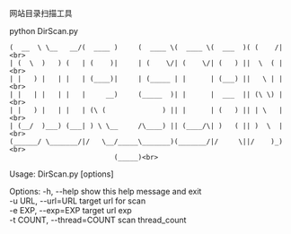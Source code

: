 网站目录扫描工具


python DirScan.py 

```
(  __  \ \__   __/(  ____ )     (  ____ \(  ____ \(  ___  )( (    /|<br>
| (  \  )   ) (   | (    )|     | (    \/| (    \/| (   ) ||  \  ( |<br>
| |   ) |   | |   | (____)|     | (_____ | |      | (___) ||   \ | |<br>
| |   | |   | |   |     __)     (_____  )| |      |  ___  || (\ \) |<br>
| |   ) |   | |   | (\ (              ) || |      | (   ) || | \   |<br>
| (__/  )___) (___| ) \ \__     /\____) || (____/\| )   ( || )  \  |<br>
(______/ \_______/|/   \__/_____\_______)(_______/|/     \||/    )_)<br>
                          (_____)<br>
```
Usage: DirScan.py [options]

Options:
  -h, --help            show this help message and exit<br>
  -u URL, --url=URL     target url for scan<br>
  -e EXP, --exp=EXP     target url exp<br>
  -t COUNT, --thread=COUNT     scan thread_count<br>
